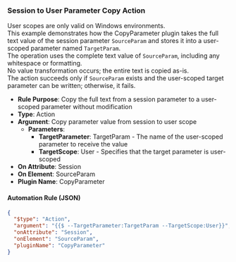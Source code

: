 ### Session to User Parameter Copy Action

User scopes are only valid on Windows environments.  
This example demonstrates how the CopyParameter plugin takes the full text value of the session parameter `SourceParam` and stores it into a user-scoped parameter named `TargetParam`.  
The operation uses the complete text value of `SourceParam`, including any whitespace or formatting.  
No value transformation occurs; the entire text is copied as-is.  
The action succeeds only if `SourceParam` exists and the user-scoped target parameter can be written; otherwise, it fails.

- **Rule Purpose**: Copy the full text from a session parameter to a user-scoped parameter without modification  
- **Type**: Action  
- **Argument**: Copy parameter value from session to user scope  
  - **Parameters**:  
    - **TargetParameter**: TargetParam - The name of the user-scoped parameter to receive the value  
    - **TargetScope**: User - Specifies that the target parameter is user-scoped  
- **On Attribute**: Session  
- **On Element**: SourceParam  
- **Plugin Name**: CopyParameter  

#### Automation Rule (JSON)

```json
{
  "$type": "Action",
  "argument": "{{$ --TargetParameter:TargetParam --TargetScope:User}}",
  "onAttribute": "Session",
  "onElement": "SourceParam",
  "pluginName": "CopyParameter"
}
```
